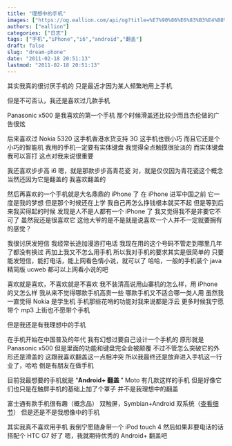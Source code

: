 ```yaml
---
title: "理想中的手机"
images: ["https://og.eallion.com/api/og?title=%E7%90%86%E6%83%B3%E4%B8%AD%E7%9A%84%E6%89%8B%E6%9C%BA"]
authors: ["eallion"]
categories: ["日志"]
tags: ["手机","iPhone","i6","android","翻盖"]
draft: false
slug: "dream-phone"
date: "2011-02-18 20:51:13"
lastmod: "2011-02-18 20:51:13"
---
```


其实我真的很讨厌手机的
只是最近才因为某人频繁地用上手机

但是不可否认，我还是喜欢过几款手机

Panasonic x500 是我喜欢的第一个手机
那个时候滑盖还比较少而且杰伦做的广告很炫

后来喜欢过 Nokia 5320
这手机香港水货支持 3G
这手机也很小巧
而且它还是个小巧的智能机
我用的手机一定要有实体键盘
我觉得全点触摸很扯淡的
而实体键盘我可以盲打
这点对我来说很重要

我还喜欢步步高 i6
嗯，就是那款步步高青花瓷
对，就是仅仅因为青花瓷这个概念
当然还因为它是翻盖的
我喜欢翻盖的

然后再喜欢的一个手机就是大名鼎鼎的 iPhone 了
在 iPhone 进军中国之前
它一度是我的梦想
但是那个时候还在上学
我自己再怎么挣钱根本就买不起
但是等到后来我买得起的时候
发现是人不是人都有一个 iPhone 了
我又觉得我不是非要它不可了
虽然我还是很喜欢它
这他大爷的是不是就是说喜欢一个人并不一定就要拥有的感觉？

我很讨厌发短信
我经常长途加漫游打电话
我现在用的这个号码不管走到哪里几年了都没有换过
再加上我又不怎么用手机
所以我对手机的要求其实是很简单的
只要能发短信，能打电话，能上网看色情小说，就可以了
哈哈，一般的手机装个 java 精简版 ucweb 都可以上网看小说的吧

喜欢就是喜欢，不喜欢就是不喜欢
我不装清高说用山寨机的怎么样，用 iPhone 的又怎么样
我从来不觉得哪款手机高贵一些
哪款手机又不适合哪一类人用
虽然我一直觉得 Nokia 是学生机
手机那些花哨的功能对我来说都是浮云
更多时候我宁愿带个 mp3 上街也不愿带个手机

但是我还是有我理想中的手机

在手机开始在中国普及的年代
我有幻想过要自己设计一个手机的
原形就是 Panasonic x500
但是里面的功能和键盘完全会被颠覆
不过不管怎么突破它的外形还是滑盖的
这跟我喜欢翻盖这一点相冲突
所以我最终还是放弃进入手机这一行业了，哈哈
倒是有朋友在做手机

目前我最想要的手机就是 “<strong>Android+ 翻盖 </strong>”
Moto 有几款这样的手机
但是好像它们也只是在触屏手机的基础上加了个罩子
并不是我理想中的翻盖

富士通有款手机很有趣（概念品）
双触屏，Symbian+Android 双系统（[查看细节](http://bbs.blueshow.net/forum.php?mod=viewthread&tid=696888)）
但是还是不是我想像中的手机

其实我真不喜欢用手机
我倒宁愿随身带一个 iPod touch 4
然后如果非要电话的话搭配个 HTC G7 好了
嗯，我就期待优秀的 Android+ 翻盖吧
